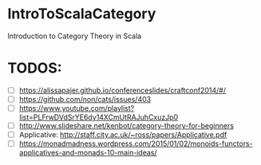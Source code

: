 # IntroToScalaCategory
Introduction to Category Theory in Scala

# TODOS:
- [ ] https://alissapajer.github.io/conferenceslides/craftconf2014/#/
- [ ] https://github.com/non/cats/issues/403
- [ ] https://www.youtube.com/playlist?list=PLFrwDVdSrYE6dy14XCmUtRAJuhCxuzJp0
- [ ] http://www.slideshare.net/kenbot/category-theory-for-beginners
- [ ] Applicative: http://staff.city.ac.uk/~ross/papers/Applicative.pdf
- [ ] https://monadmadness.wordpress.com/2015/01/02/monoids-functors-applicatives-and-monads-10-main-ideas/
